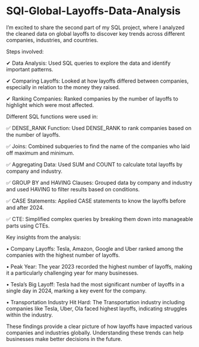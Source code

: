 # SQl-Global-Layoffs-Data-Analysis
I’m excited to share the second part of my SQL project, where I analyzed the cleaned data on global layoffs to discover key trends across different companies, industries, and countries.

Steps involved:

✔ Data Analysis: Used SQL queries to explore the data and identify important patterns. 

✔ Comparing Layoffs: Looked at how layoffs differed between companies, especially in relation to the money they raised.

✔ Ranking Companies: Ranked companies by the number of layoffs to highlight which were most affected.

Different SQL functions were used in:

✅ DENSE_RANK Function: Used DENSE_RANK to rank companies based on the number of layoffs. 

✅ Joins: Combined subqueries to find the name of the companies who laid off maximum and minimum.

✅ Aggregating Data: Used SUM and COUNT to calculate total layoffs by company and industry.

✅ GROUP BY and HAVING Clauses: Grouped data by company and industry and used HAVING to filter results based on conditions.

✅ CASE Statements: Applied CASE statements to know the layoffs before and after 2024.

✅ CTE: Simplified complex queries by breaking them down into manageable parts using CTEs.

Key insights from the analysis:

• Company Layoffs: Tesla, Amazon, Google and Uber ranked among the companies with the highest number of layoffs.

• Peak Year: The year 2023 recorded the highest number of layoffs, making it a particularly challenging year for many businesses. 

• Tesla’s Big Layoff: Tesla had the most significant number of layoffs in a single day in 2024, marking a key event for the company. 

• Transportation Industry Hit Hard: The Transportation industry including companies like Tesla, Uber, Ola faced highest layoffs, indicating struggles within the industry.

These findings provide a clear picture of how layoffs have impacted various companies and industries globally. Understanding these trends can help businesses make better decisions in the future.

